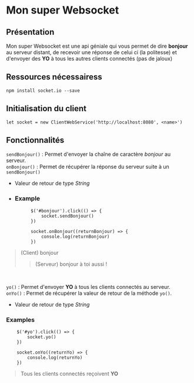 # Mon super Websocket

## Présentation

Mon super Websocket est une api géniale qui vous permet de dire **bonjour** au serveur distant, de recevoir une réponse de celui ci (la politesse) et d'envoyer des **YO** à tous les autres clients connectés (pas de jaloux)

## Ressources nécessairess

    npm install socket.io --save


## Initialisation du client

    let socket = new ClientWebService('http://localhost:8080', <name>')


## Fonctionnalités

`sendBonjour()` : Permet d'envoyer la chaîne de caractère *bonjour* au serveur.<br/>
`onBonjour()` : Permet de récupérer la réponse du serveur suite à un `sendBonjour()`


* Valeur de retour de type *String*

* ### Example
            $('#bonjour').click(() => {
                socket.sendBonjour()
            })

            socket.onBonjour((returnBonjour) => {
                console.log(returnBonjour)
            })


> (Client) bonjour
> > (Serveur) bonjour à toi aussi ! 


<br/>



`yo()` : Permet d'envoyer **YO** à tous les clients connectés au serveur.<br/>
`onYo()` : Permet de récupérer la valeur de retour de la méthode `yo()`.

* Valeur de retour de type *String*

### Examples

        $('#yo').click(() => {
            socket.yo()
        })

        socket.onYo((returnYo) => {
            console.log(returnYo)
        })

> Tous les clients connectés reçoivent **YO**
